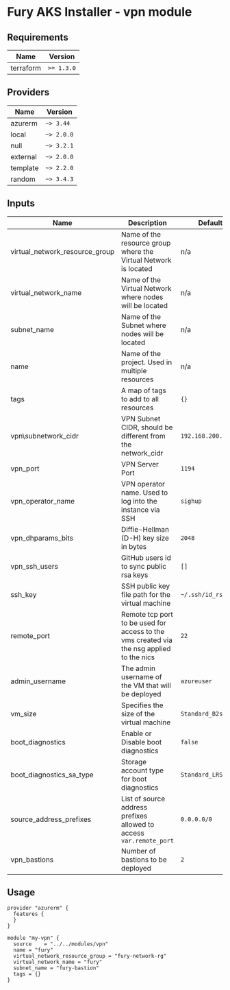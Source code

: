 <!-- BEGIN_TF_DOCS -->

# Fury AKS Installer - vpn module

<!-- <KFD-DOCS> -->

## Requirements

| Name      | Version   |
|-----------|-----------|
| terraform | `>= 1.3.0` |

## Providers

| Name    | Version   |
|---------|-----------|
|azurerm  | `~> 3.44` |
|local    | `~> 2.0.0`|
|null     | `~> 3.2.1`|
|external | `~> 2.0.0`|
|template | `~> 2.2.0`|
|random   | `~> 3.4.3`|

## Inputs

| Name | Description | Default | Required |
|------|-------------|---------|:--------:|
| virtual\_network\_resource\_group | Name of the resource group where the Virtual Network is located | n/a | yes
| virtual\_network\_name | Name of the Virtual Network where nodes will be located | n/a | yes
| subnet\_name | Name of the Subnet where nodes will be located | n/a | yes
| name | Name of the project. Used in multiple resources | n/a | yes |
| tags | A map of tags to add to all resources | `{}` | no
| vpn\subnetwork_cidr | VPN Subnet CIDR, should be different from the network_cidr | `192.168.200.0/24` | no
| vpn\_port | VPN Server Port | `1194` | no
| vpn\_operator\_name | VPN operator name. Used to log into the instance via SSH | `sighup` | no
| vpn\_dhparams\_bits | Diffie-Hellman (D-H) key size in bytes | `2048` | no
| vpn\_ssh\_users | GitHub users id to sync public rsa keys | `[]` | no
| ssh\_key | SSH public key file path for the virtual machine | `~/.ssh/id_rsa.pub` | no
| remote\_port | Remote tcp port to be used for access to the vms created via the nsg applied to the nics | `22` | no
| admin\_username | The admin username of the VM that will be deployed | `azureuser` | no
| vm\_size | Specifies the size of the virtual machine | `Standard_B2s` | no
| boot\_diagnostics | Enable or Disable boot diagnostics | `false` | no
| boot\_diagnostics\_sa\_type | Storage account type for boot diagnostics | `Standard_LRS` | no
| source\_address\_prefixes | List of source address prefixes allowed to access `var.remote_port` | `0.0.0.0/0` | no
| vpn\_bastions | Number of bastions to be deployed | `2` | no

## Usage

```hcl
provider "azurerm" {
  features {
  }
}

module "my-vpn" {
  source    = "../../modules/vpn"
  name = "fury"
  virtual_network_resource_group = "fury-network-rg"
  virtual_network_name = "fury"
  subnet_name = "fury-bastion"
  tags = {}
}


```

<!-- </KFD-DOCS> -->
<!-- END_TF_DOCS -->
